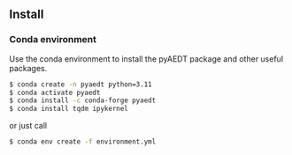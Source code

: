 

## Install

### Conda environment

Use the conda environment to install the pyAEDT package and other useful packages.  

```bash
$ conda create -n pyaedt python=3.11 
$ conda activate pyaedt
$ conda install -c conda-forge pyaedt
$ conda install tqdm ipykernel
```

or just call

```bash
$ conda env create -f environment.yml  
```